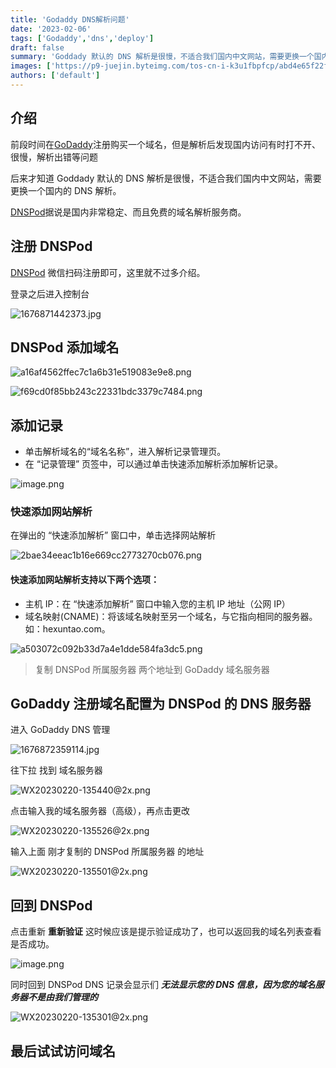```yaml
---
title: 'Godaddy DNS解析问题'
date: '2023-02-06'
tags: ['Godaddy','dns','deploy']
draft: false
summary: 'Goddady 默认的 DNS 解析是很慢，不适合我们国内中文网站，需要更换一个国内的 DNS 解析'
images: ['https://p9-juejin.byteimg.com/tos-cn-i-k3u1fbpfcp/abd4e65f22fd4945af4ebf1b488384f6~tplv-k3u1fbpfcp-zoom-crop-mark:3024:3024:3024:1702.awebp?']
authors: ['default']
---
```


## 介绍

前段时间在[GoDaddy](https://www.godaddy.com/zh-sg)注册购买一个域名，但是解析后发现国内访问有时打不开、很慢，解析出错等问题

后来才知道 Goddady 默认的 DNS 解析是很慢，不适合我们国内中文网站，需要更换一个国内的 DNS 解析。

[DNSPod](https://www.dnspod.cn)据说是国内非常稳定、而且免费的域名解析服务商。

## 注册 DNSPod

[DNSPod](https://www.dnspod.cn) 微信扫码注册即可，这里就不过多介绍。

登录之后进入控制台

![1676871442373.jpg](https://p1-juejin.byteimg.com/tos-cn-i-k3u1fbpfcp/66da741541d14183ba7b8c11b7ec0b4e~tplv-k3u1fbpfcp-watermark.image?)

## DNSPod 添加域名

![a16af4562ffec7c1a6b31e519083e9e8.png](https://p3-juejin.byteimg.com/tos-cn-i-k3u1fbpfcp/faa90e08c90b43598e444743c0d03d3a~tplv-k3u1fbpfcp-watermark.image?)

![f69cd0f85bb243c22331bdc3379c7484.png](https://p1-juejin.byteimg.com/tos-cn-i-k3u1fbpfcp/9223062c388c42a2b05fa60b8ea4b188~tplv-k3u1fbpfcp-watermark.image?)

## 添加记录

- 单击解析域名的“域名名称”，进入解析记录管理页。
- 在 “记录管理” 页签中，可以通过单击快速添加解析添加解析记录。

![image.png](https://p6-juejin.byteimg.com/tos-cn-i-k3u1fbpfcp/b4d32ea3097b4b63a5810e072056d6c4~tplv-k3u1fbpfcp-watermark.image?)

### 快速添加网站解析

在弹出的 “快速添加解析” 窗口中，单击选择网站解析

![2bae34eeac1b16e669cc2773270cb076.png](https://p6-juejin.byteimg.com/tos-cn-i-k3u1fbpfcp/6172cdbb09a342d8a50e751074873afe~tplv-k3u1fbpfcp-watermark.image?)

#### 快速添加网站解析支持以下两个选项：

- 主机 IP：在 “快速添加解析” 窗口中输入您的主机 IP 地址（公网 IP）
- 域名映射(CNAME)：将该域名映射至另一个域名，与它指向相同的服务器。如：hexuntao.com。

![a503072c092b33d7a4e1dde584fa3dc5.png](https://p6-juejin.byteimg.com/tos-cn-i-k3u1fbpfcp/ee6964c57b2449e3b88fe40ef57cd5b3~tplv-k3u1fbpfcp-watermark.image?)

> 复制 DNSPod 所属服务器 两个地址到 GoDaddy 域名服务器

## GoDaddy 注册域名配置为 DNSPod 的 DNS 服务器

进入 GoDaddy DNS 管理

![1676872359114.jpg](https://p1-juejin.byteimg.com/tos-cn-i-k3u1fbpfcp/84c35b27f1934f23b60976073fc530cd~tplv-k3u1fbpfcp-watermark.image?)

往下拉 找到 域名服务器

![WX20230220-135440@2x.png](https://p1-juejin.byteimg.com/tos-cn-i-k3u1fbpfcp/972db2a79e234d2a98eefff505447e3b~tplv-k3u1fbpfcp-watermark.image?)

点击输入我的域名服务器（高级），再点击更改

![WX20230220-135526@2x.png](https://p9-juejin.byteimg.com/tos-cn-i-k3u1fbpfcp/41ea4f99fde44d508051d40b9cf7d812~tplv-k3u1fbpfcp-watermark.image?)

输入上面 刚才复制的 DNSPod 所属服务器 的地址

![WX20230220-135501@2x.png](https://p6-juejin.byteimg.com/tos-cn-i-k3u1fbpfcp/1ae1558161584cd4af85773d6b2aff10~tplv-k3u1fbpfcp-watermark.image?)

## 回到 DNSPod

点击重新 **重新验证** 这时候应该是提示验证成功了，也可以返回我的域名列表查看是否成功。

![image.png](https://p3-juejin.byteimg.com/tos-cn-i-k3u1fbpfcp/a6641b7fd8c24615b2cf16707dd56f0a~tplv-k3u1fbpfcp-watermark.image?)

同时回到 DNSPod DNS 记录会显示们 **_无法显示您的 DNS 信息，因为您的域名服务器不是由我们管理的_**

![WX20230220-135301@2x.png](https://p3-juejin.byteimg.com/tos-cn-i-k3u1fbpfcp/206dd9d0e9424e32b7248855742a0152~tplv-k3u1fbpfcp-watermark.image?)

## 最后试试访问域名
